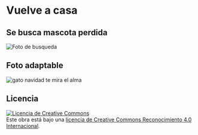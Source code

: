 #  Vuelve a  casa
##  Se busca mascota perdida
![Foto de busqueda](https://www.fundacion-affinity.org/sites/default/files/cartel-si-has-perdido-tu-perro-y-no-quieres-ofrecer-recompensa.jpg)
## Foto adaptable
<img srcset="cat-6874264__340.jpg 320w,
             cat-6874264__340.jpg 480w,
             cat-6874264__340.jpg 800w"
     sizes="(max-width: 320px) 280px,
            (max-width: 480px) 440px,
            800px"
     src="cat-6874264__340.jpg" alt="gato navidad te mira el alma">
## Licencia
<a rel="license" href="http://creativecommons.org/licenses/by/4.0/"><img alt="Licencia de Creative Commons" style="border-width:0" src="https://i.creativecommons.org/l/by/4.0/88x31.png" /></a><br />Este obra está bajo una <a rel="license" href="http://creativecommons.org/licenses/by/4.0/">licencia de Creative Commons Reconocimiento 4.0 Internacional</a>.
